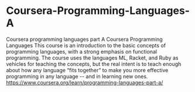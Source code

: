 # Coursera-Programming-Languages-A
Coursera programming languages part A 
Coursera Programming Languages  This course is an introduction to the basic concepts of programming languages, 
with a strong emphasis on functional programming. The course uses the languages ML, Racket, and Ruby as vehicles 
for teaching the concepts, but the real intent is to teach enough about how any language “fits together” to make you 
more effective programming in any language -- and in learning new ones. 
https://www.coursera.org/learn/programming-languages-part-a/ 
